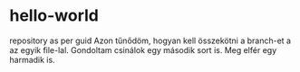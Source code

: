 # hello-world
repository as per guid
Azon tűnődöm, hogyan kell összekötni a branch-et a az egyik file-lal.
Gondoltam csinálok egy második sort is.
Meg elfér egy harmadik is.
